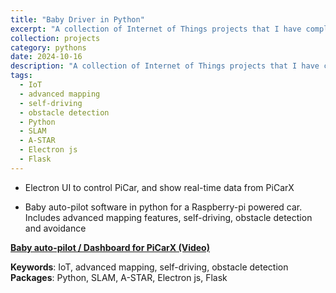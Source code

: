 ```yaml
---
title: "Baby Driver in Python"
excerpt: "A collection of Internet of Things projects that I have completed. <br/><img src='/images/PiCarX.png'>"
collection: projects
category: pythons
date: 2024-10-16
description: "A collection of Internet of Things projects that I have completed."
tags:
  - IoT
  - advanced mapping
  - self-driving
  - obstacle detection
  - Python
  - SLAM
  - A-STAR
  - Electron js
  - Flask
---
```



- Electron UI to control PiCar, and show real-time data from PiCarX

- Baby auto-pilot software in python for a Raspberry-pi powered car. Includes advanced mapping features, self-driving, obstacle detection and avoidance

**[ Baby auto-pilot / Dashboard for PiCarX (Video)](https://youtu.be/xW_e4IPZ7Xk)**

**Keywords**: IoT, advanced mapping, self-driving, obstacle detection
**Packages**: Python, SLAM, A-STAR, Electron js, Flask
